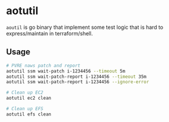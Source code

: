 # aotutil

`aoutil` is go binary that implement some test logic that is hard to express/maintain in terraform/shell.

## Usage

```bash
# PVRE naws patch and report
aotutil ssm wait-patch i-1234456 --timeout 5m
aotutil ssm wait-patch-report i-1234456 --timeout 35m
aotutil ssm wait-patch-report i-1234456 --ignore-error

# Clean up EC2
aotutil ec2 clean

# Clean up EFS
aotutil efs clean
```